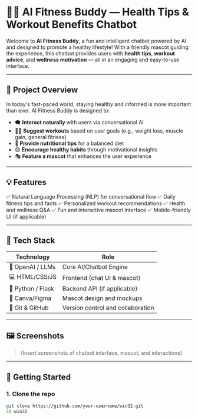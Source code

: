 # 🧠💪 AI Fitness Buddy — Health Tips & Workout Benefits Chatbot

Welcome to **AI Fitness Buddy**, a fun and intelligent chatbot powered by AI and designed to promote a healthy lifestyle! With a friendly mascot guiding the experience, this chatbot provides users with **health tips**, **workout advice**, and **wellness motivation** — all in an engaging and easy-to-use interface.

---

## 🎯 Project Overview

In today's fast-paced world, staying healthy and informed is more important than ever. AI Fitness Buddy is designed to:

- 🗨️ **Interact naturally** with users via conversational AI
- 🏃‍♂️ **Suggest workouts** based on user goals (e.g., weight loss, muscle gain, general fitness)
- 🥗 **Provide nutritional tips** for a balanced diet
- 😄 **Encourage healthy habits** through motivational insights
- 🎭 **Feature a mascot** that enhances the user experience

---

## 💡 Features

✅ Natural Language Processing (NLP) for conversational flow
✅ Daily fitness tips and facts
✅ Personalized workout recommendations
✅ Health and wellness Q&A
✅ Fun and interactive mascot interface
✅ Mobile-friendly UI (if applicable)

---

## 🧱 Tech Stack

| Technology        | Role                              |
| ----------------- | --------------------------------- |
| 🧠 OpenAI / LLMs  | Core AI/Chatbot Engine            |
| 💻 HTML/CSS/JS    | Frontend (chat UI & mascot)       |
| 🐍 Python / Flask | Backend API (if applicable)       |
| 🎨 Canva/Figma    | Mascot design and mockups         |
| 🚀 Git & GitHub   | Version control and collaboration |

---

## 🖼️ Screenshots

> (Insert screenshots of chatbot interface, mascot, and interactions)

---

## 🚀 Getting Started

### 1. Clone the repo

```bash
git clone https://github.com/your-username/win32.git
cd win32
```

